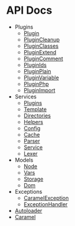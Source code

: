 # API Docs

* Plugins
    * [Plugin](#caramelpluginsplugin)
    * [PluginCleanup](#caramelpluginsplugincleanup)
    * [PluginClasses](#caramelpluginspluginclasses)
    * [PluginExtend](#caramelpluginspluginextend)
    * [PluginComment](#caramelpluginsplugincomment)
    * [PluginIds](#caramelpluginspluginids)
    * [PluginPlain](#caramelpluginspluginplain)
    * [PluginVariable](#caramelpluginspluginvariable)
    * [PluginPhp](#caramelpluginspluginphp)
    * [PluginImport](#caramelpluginspluginimport)
* Services
    * [Plugins](#caramelservicesplugins)
    * [Template](#caramelservicestemplate)
    * [Directories](#caramelservicesdirectories)
    * [Helpers](#caramelserviceshelpers)
    * [Config](#caramelservicesconfig)
    * [Cache](#caramelservicescache)
    * [Parser](#caramelservicesparser)
    * [Service](#caramelservicesservice)
    * [Lexer](#caramelserviceslexer)
* Models
    * [Node](#caramelmodelsnode)
    * [Vars](#caramelmodelsvars)
    * [Storage](#caramelmodelsstorage)
    * [Dom](#caramelmodelsdom)
* Exceptions
    * [CaramelException](#caramelexceptionscaramelexception)
    * [ExceptionHandler](#caramelexceptionsexceptionhandler)
* [Autoloader](#caramelautoloader)
* [Caramel](#caramelcaramel)

